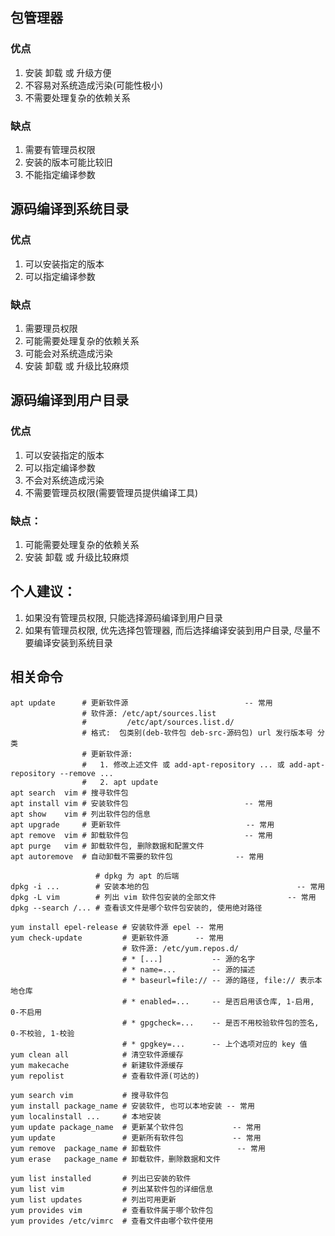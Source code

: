 
## 包管理器
### 优点
1. 安装 卸载 或 升级方便
2. 不容易对系统造成污染(可能性极小)
3. 不需要处理复杂的依赖关系

### 缺点
1. 需要有管理员权限
2. 安装的版本可能比较旧
3. 不能指定编译参数

## 源码编译到系统目录
### 优点
1. 可以安装指定的版本
2. 可以指定编译参数

### 缺点
1. 需要理员权限
2. 可能需要处理复杂的依赖关系
3. 可能会对系统造成污染
4. 安装 卸载 或 升级比较麻烦

## 源码编译到用户目录
### 优点
1. 可以安装指定的版本
2. 可以指定编译参数
3. 不会对系统造成污染
4. 不需要管理员权限(需要管理员提供编译工具)

### 缺点：
1. 可能需要处理复杂的依赖关系
2. 安装 卸载 或 升级比较麻烦

## 个人建议：
1. 如果没有管理员权限, 只能选择源码编译到用户目录
2. 如果有管理员权限, 优先选择包管理器, 而后选择编译安装到用户目录, 尽量不要编译安装到系统目录

## 相关命令
```
apt update      # 更新软件源                          -- 常用
                # 软件源: /etc/apt/sources.list
                #         /etc/apt/sources.list.d/
                # 格式:  包类别(deb-软件包 deb-src-源码包) url 发行版本号 分类
                # 更新软件源:
                #   1. 修改上述文件 或 add-apt-repository ... 或 add-apt-repository --remove ...
                #   2. apt update
apt search  vim # 搜寻软件包
apt install vim # 安装软件包                          -- 常用
apt show    vim # 列出软件包的信息
apt upgrade     # 更新软件                            -- 常用
apt remove  vim # 卸载软件包                          -- 常用
apt purge   vim # 卸载软件包, 删除数据和配置文件
apt autoremove  # 自动卸载不需要的软件包              -- 常用

                   # dpkg 为 apt 的后端
dpkg -i ...        # 安装本地的包                                 -- 常用
dpkg -L vim        # 列出 vim 软件包安装的全部文件                -- 常用
dpkg --search /... # 查看该文件是哪个软件包安装的, 使用绝对路径

yum install epel-release # 安装软件源 epel -- 常用
yum check-update         # 更新软件源      -- 常用
                         # 软件源: /etc/yum.repos.d/
                         # * [...]           -- 源的名字
                         # * name=...        -- 源的描述
                         # * baseurl=file:// --	源的路径, file:// 表示本地仓库
                         # * enabled=...	 --	是否启用该仓库, 1-启用, 0-不启用
                         # * gpgcheck=...	 -- 是否不用校验软件包的签名, 0-不校验, 1-校验
                         # * gpgkey=...      -- 上个选项对应的 key 值
yum clean all            # 清空软件源缓存
yum makecache            # 新建软件源缓存
yum repolist             # 查看软件源(可达的)

yum search vim           # 搜寻软件包
yum install package_name # 安装软件, 也可以本地安装 -- 常用
yum localinstall ...     # 本地安装
yum update package_name  # 更新某个软件包           -- 常用
yum update               # 更新所有软件包           -- 常用
yum remove  package_name # 卸载软件                 -- 常用
yum erase   package_name # 卸载软件，删除数据和文件

yum list installed       # 列出已安装的软件
yum list vim             # 列出某软件包的详细信息
yum list updates         # 列出可用更新
yum provides vim         # 查看软件属于哪个软件包
yum provides /etc/vimrc  # 查看文件由哪个软件使用
```

